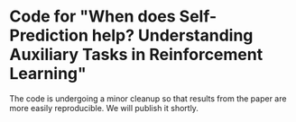 # Code for "When does Self-Prediction help? Understanding Auxiliary Tasks in Reinforcement Learning"

The code is undergoing a minor cleanup so that results from the paper are more easily reproducible. We will publish it shortly.
